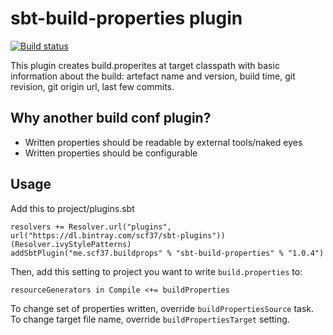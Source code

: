 # sbt-build-properties plugin
[![Build status](https://travis-ci.org/scf37/sbt-build-properties.svg?branch=master)](https://travis-ci.org/scf37/sbt-build-properties)

This plugin creates build.properites at target classpath with basic information about the build: artefact name and version, build time, git revision, git origin url, last few commits.

## Why another build conf plugin?
- Written properties should be readable by external tools/naked eyes
- Written properties should be configurable

## Usage

Add this to project/plugins.sbt
```
resolvers += Resolver.url("plugins", url("https://dl.bintray.com/scf37/sbt-plugins"))(Resolver.ivyStylePatterns)
addSbtPlugin("me.scf37.buildprops" % "sbt-build-properties" % "1.0.4")
```

Then, add this setting to project you want to write `build.properties` to:
```
resourceGenerators in Compile <+= buildProperties
```

To change set of properties written, override `buildPropertiesSource` task. To change target file name, override `buildPropertiesTarget` setting.

